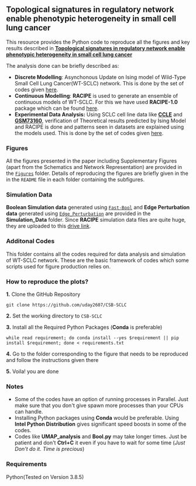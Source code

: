 ## Topological signatures in regulatory network enable phenotypic heterogeneity in small cell lung cancer

This resource provides the Python code to reproduce all the figures and key results described in [**Topological signatures in regulatory network enable phenotypic heterogeneity in small cell lung cancer**](https://www.biorxiv.org/content/10.1101/2020.10.30.362228v1)

The analysis done can be briefly described as:

* **Discrete Modelling**: Asynchonous Update on Ising model of Wild-Type Small Cell Lung Cancer(WT-SCLC) network. This is done by the set of codes given [here](https://github.com/uday2607/CSB-SCLC/tree/master/Additional_Codes/Fast-Bool).
* **Continuous Modelling**: **RACIPE** is used to generate an ensemble of continuous models of WT-SCLC. For this we have used **RACIPE-1.0** package which can be found [here](https://github.com/simonhb1990/RACIPE-1.0).
* **Experimental Data Analysis:** Using SCLC cell line data like [**CCLE**](https://data.broadinstitute.org/ccle_legacy_data/mRNA_expression/CCLE_Expression_2012-09-29.res) and [**GSM73160**](https://www.ncbi.nlm.nih.gov/geo/query/acc.cgi?acc=GSE73160), verification of Theoretical results predicted by Ising Model and RACIPE is done and patterns seen in datasets are explained using the models used. This is done by the set of codes given [here](https://github.com/uday2607/CSB-SCLC/tree/master/Additional_Codes/BioData-Analysis).

### Figures
All the figures presented in the paper including Supplementary Figures (apart from the Schematics and Network Representation) are provided in the [``Figures``](https://github.com/uday2607/CSB-SCLC/tree/master/Figures) folder. Details of reproducing the figures are briefly given in the in the ``README`` file in each folder containing the subfigures.

### Simulation Data
**Boolean Simulation data** generated using [``Fast-Bool``](https://github.com/uday2607/CSB-SCLC/tree/master/Additional_Codes/Fast-Bool) and **Edge Perturbation data** generated using [``Edge_Perturbation``](https://github.com/uday2607/CSB-SCLC/tree/master/Additional_Codes/Edge_Perturbation) are provided in the **Simulation_Data** folder. Since **RACIPE** simulation data files are quite huge, they are uploaded to this [drive link](https://drive.google.com/drive/folders/1PKs5vHkXCoJm9Wcg7P4nBPdPrFJCxJ5B?usp=sharing).

### Additonal Codes
This folder contains all the codes required for data analysis and simulation of WT-SCLC network. These are the basic framework of codes which some scripts used for figure production relies on.

### How to reproduce the plots?
**1.** Clone the GitHub Repository
```
git clone https://github.com/uday2607/CSB-SCLC
```
**2.** Set the working directory to ``CSB-SCLC``

**3.** Install all the Required Python Packages (**Conda** is preferable)
```
while read requirement; do conda install --yes $requirement || pip install $requirement; done < requirements.txt
```
**4.** Go to the folder corresponding to the figure that needs to be reproduced and follow the instructions given there

**5.** Voila! you are done

### Notes
* Some of the codes have an option of running processes in Parallel. Just make sure that you don't give spawn more processes than your CPUs can handle.
* Installing Python packages using **Conda** would be preferable. Using **Intel Python Distribution** gives significant speed boosts in some of the codes.
* Codes like **UMAP_analysis** and **Bool.py** may take longer times. Just be patient and don't **Ctrl+C** it even if you have to wait for some time (_Just Don't do it. Time is precious_)

### Requirements
Python(Tested on Version 3.8.5)



